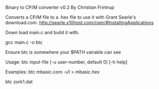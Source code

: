 Binary to CP/M converter v0.2
By Christian Frintrup

Converts a CP/M file to a .hex file to use it with Grant Searle's download.com.
http://searle.x10host.com/cpm/#InstallingApplications

Down load main.c and build it with.
 
 gcc main.c -o btc

Ensure btc is somewhere your $PATH vairable can see

Usage: btc input-file [-u user-number, default 0] [-h help]
 
Examples: btc mbasic.com -u1 > mbasic.hex
          
btc zork1.dat
